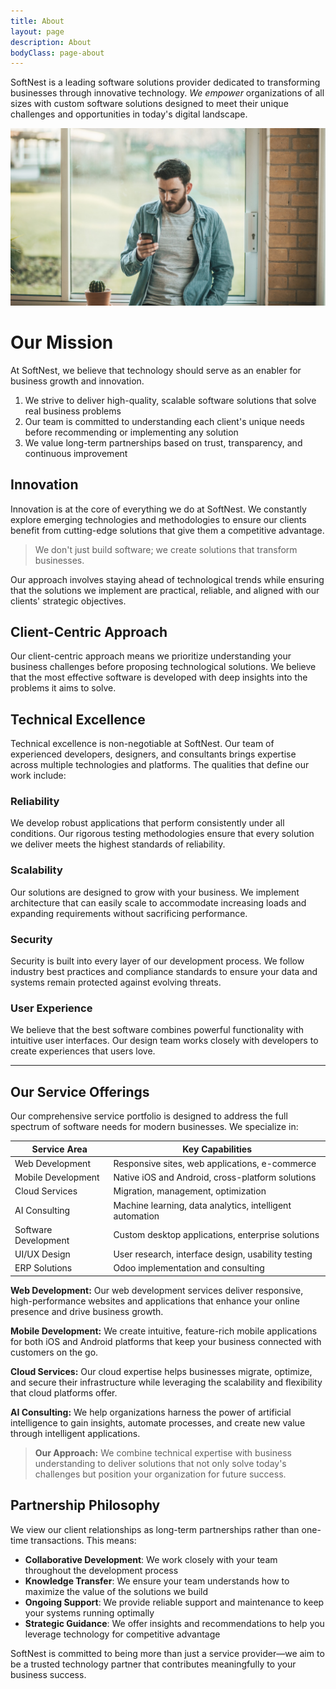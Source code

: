 ```yaml
---
title: About
layout: page
description: About
bodyClass: page-about
---
```


SoftNest is a leading software solutions provider dedicated to transforming businesses through innovative technology. _We empower_ organizations of all sizes with custom software solutions designed to meet their unique challenges and opportunities in today's digital landscape.

![Software Development Services](/images/thom-holmes-Lrfw0U_o9I0-unsplash.jpg)

# Our Mission

At SoftNest, we believe that technology should serve as an enabler for business growth and innovation.

1. We strive to deliver high-quality, scalable software solutions that solve real business problems
2. Our team is committed to understanding each client's unique needs before recommending or implementing any solution
3. We value long-term partnerships based on trust, transparency, and continuous improvement

## Innovation

Innovation is at the core of everything we do at SoftNest. We constantly explore emerging technologies and methodologies to ensure our clients benefit from cutting-edge solutions that give them a competitive advantage.

> We don't just build software; we create solutions that transform businesses.

Our approach involves staying ahead of technological trends while ensuring that the solutions we implement are practical, reliable, and aligned with our clients' strategic objectives.

## Client-Centric Approach

Our client-centric approach means we prioritize understanding your business challenges before proposing technological solutions. We believe that the most effective software is developed with deep insights into the problems it aims to solve.

## Technical Excellence

Technical excellence is non-negotiable at SoftNest. Our team of experienced developers, designers, and consultants brings expertise across multiple technologies and platforms. The qualities that define our work include:

### Reliability

We develop robust applications that perform consistently under all conditions. Our rigorous testing methodologies ensure that every solution we deliver meets the highest standards of reliability.

### Scalability

Our solutions are designed to grow with your business. We implement architecture that can easily scale to accommodate increasing loads and expanding requirements without sacrificing performance.

### Security

Security is built into every layer of our development process. We follow industry best practices and compliance standards to ensure your data and systems remain protected against evolving threats.

### User Experience

We believe that the best software combines powerful functionality with intuitive user interfaces. Our design team works closely with developers to create experiences that users love.

---

## Our Service Offerings

Our comprehensive service portfolio is designed to address the full spectrum of software needs for modern businesses. We specialize in:

| Service Area         | Key Capabilities                                         |
| -------------------- | -------------------------------------------------------- |
| Web Development      | Responsive sites, web applications, e-commerce           |
| Mobile Development   | Native iOS and Android, cross-platform solutions         |
| Cloud Services       | Migration, management, optimization                      |
| AI Consulting        | Machine learning, data analytics, intelligent automation |
| Software Development | Custom desktop applications, enterprise solutions        |
| UI/UX Design         | User research, interface design, usability testing       |
| ERP Solutions        | Odoo implementation and consulting                       |

**Web Development:** Our web development services deliver responsive, high-performance websites and applications that enhance your online presence and drive business growth.

**Mobile Development:** We create intuitive, feature-rich mobile applications for both iOS and Android platforms that keep your business connected with customers on the go.

**Cloud Services:** Our cloud expertise helps businesses migrate, optimize, and secure their infrastructure while leveraging the scalability and flexibility that cloud platforms offer.

**AI Consulting:** We help organizations harness the power of artificial intelligence to gain insights, automate processes, and create new value through intelligent applications.

> **Our Approach:** We combine technical expertise with business understanding to deliver solutions that not only solve today's challenges but position your organization for future success.

## Partnership Philosophy

We view our client relationships as long-term partnerships rather than one-time transactions. This means:

- **Collaborative Development**: We work closely with your team throughout the development process
- **Knowledge Transfer**: We ensure your team understands how to maximize the value of the solutions we build
- **Ongoing Support**: We provide reliable support and maintenance to keep your systems running optimally
- **Strategic Guidance**: We offer insights and recommendations to help you leverage technology for competitive advantage

SoftNest is committed to being more than just a service provider—we aim to be a trusted technology partner that contributes meaningfully to your business success.

